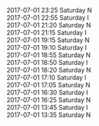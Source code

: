 2017-07-01 23:25 Saturday  N  
2017-07-01 22:55 Saturday  I  
2017-07-01 21:20 Saturday  N  
2017-07-01 21:15 Saturday  I  
2017-07-01 19:15 Saturday  N  
2017-07-01 19:10 Saturday  I  
2017-07-01 18:55 Saturday  N  
2017-07-01 18:50 Saturday  I  
2017-07-01 18:20 Saturday  N  
2017-07-01 17:10 Saturday  I  
2017-07-01 17:05 Saturday  N  
2017-07-01 16:30 Saturday  I  
2017-07-01 16:25 Saturday  N  
2017-07-01 13:45 Saturday  I  
2017-07-01 13:35 Saturday  N  
